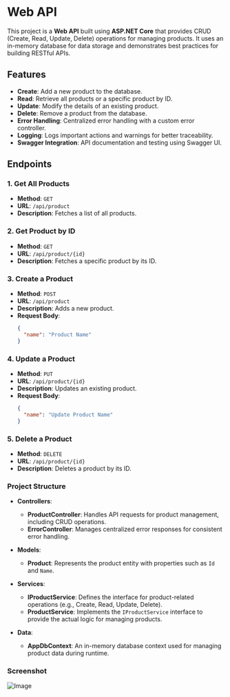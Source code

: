 # Web API

This project is a **Web API** built using **ASP.NET Core** that provides CRUD (Create, Read, Update, Delete) operations for managing products. It uses an in-memory database for data storage and demonstrates best practices for building RESTful APIs.

## Features

- **Create**: Add a new product to the database.
- **Read**: Retrieve all products or a specific product by ID.
- **Update**: Modify the details of an existing product.
- **Delete**: Remove a product from the database.
- **Error Handling**: Centralized error handling with a custom error controller.
- **Logging**: Logs important actions and warnings for better traceability.
- **Swagger Integration**: API documentation and testing using Swagger UI.

## Endpoints

### 1. Get All Products
- **Method**: `GET`
- **URL**: `/api/product`
- **Description**: Fetches a list of all products.

### 2. Get Product by ID
- **Method**: `GET`
- **URL**: `/api/product/{id}`
- **Description**: Fetches a specific product by its ID.

### 3. Create a Product
- **Method**: `POST`
- **URL**: `/api/product`
- **Description**: Adds a new product.
- **Request Body**:
  ```json
  {
    "name": "Product Name"
  }

### 4. Update a Product
- **Method**: `PUT`
- **URL**: `/api/product/{id}`
- **Description**: Updates an existing product.
- **Request Body**:
  ```json
  {
    "name": "Update Product Name"
  }

### 5. Delete a Product
- **Method**: `DELETE`
- **URL**: `/api/product/{id}`
- **Description**: Deletes a product by its ID.

### Project Structure

- **Controllers**:
  - **ProductController**: Handles API requests for product management, including CRUD operations.
  - **ErrorController**: Manages centralized error responses for consistent error handling.

- **Models**:
  - **Product**: Represents the product entity with properties such as `Id` and `Name`.

- **Services**:
  - **IProductService**: Defines the interface for product-related operations (e.g., Create, Read, Update, Delete).
  - **ProductService**: Implements the `IProductService` interface to provide the actual logic for managing products.

- **Data**:
  - **AppDbContext**: An in-memory database context used for managing product data during runtime.


### Screenshot

![Image](./images/image.png)